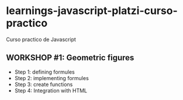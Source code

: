 # learnings-javascript-platzi-curso-practico
Curso practico de Javascript 

## WORKSHOP #1: Geometric figures



- Step 1: defining formules
- Step 2: implementing formules
- Step 3: create functions
- Step 4: Integration with HTML
    